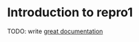 # Introduction to repro1

TODO: write [great documentation](http://jacobian.org/writing/what-to-write/)
